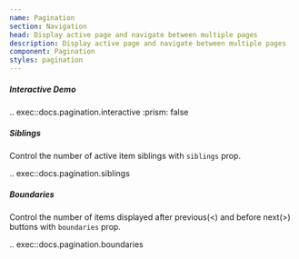 ```yaml
---
name: Pagination
section: Navigation
head: Display active page and navigate between multiple pages
description: Display active page and navigate between multiple pages
component: Pagination
styles: pagination
---
```


##### Interactive Demo

.. exec::docs.pagination.interactive
    :prism: false

##### Siblings

Control the number of active item siblings with `siblings` prop.

.. exec::docs.pagination.siblings

##### Boundaries

Control the number of items displayed after previous(<) and before next(>) buttons with `boundaries` prop.

.. exec::docs.pagination.boundaries

